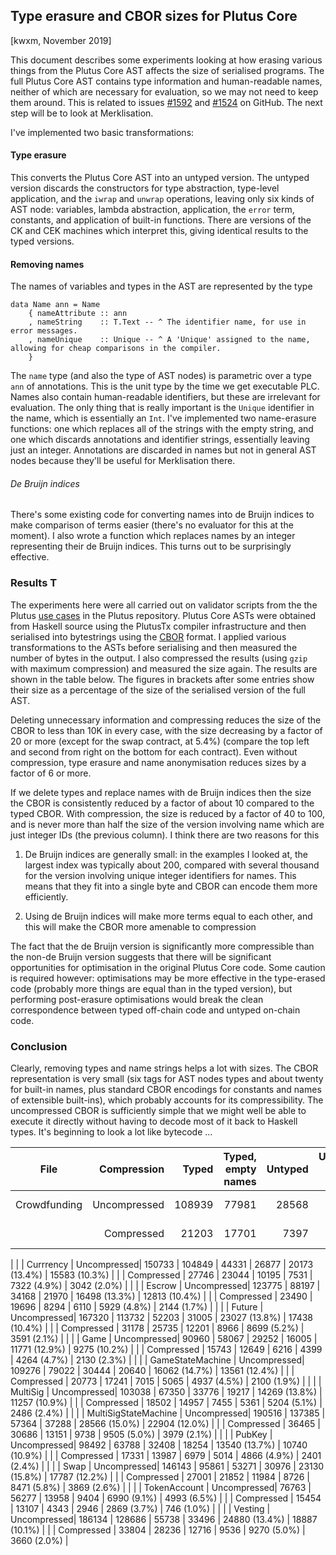 ## Type erasure and CBOR sizes for Plutus Core

[kwxm, November 2019]

This document describes some experiments looking at how erasing
various things from the Plutus Core AST affects the size of serialised
programs.  The full Plutus Core AST contains type information and
human-readable names, neither of which are necessary for evaluation,
so we may not need to keep them around.  This is related to issues
[#1592](https://github.com/input-output-hk/plutus/issues/1592) and
[#1524](https://github.com/input-output-hk/plutus/issues/1524) on
GitHub.  The next step will be to look at Merklisation.

I've implemented two basic transformations:

#### Type erasure

This converts the Plutus Core AST into an untyped version.  The
untyped version discards the constructors for type abstraction,
type-level application, and the `iwrap` and `unwrap` operations,
leaving only six kinds of AST node: variables, lambda abstraction,
application, the `error` term, constants, and application of built-in
functions.  There are versions of the CK and CEK machines which
interpret this, giving identical results to the typed versions.

#### Removing names
The names of variables and types in the AST are represented by the type

```
data Name ann = Name
    { nameAttribute :: ann
    , nameString    :: T.Text -- ^ The identifier name, for use in error messages.
    , nameUnique    :: Unique -- ^ A 'Unique' assigned to the name, allowing for cheap comparisons in the compiler.
    }
```

The `name` type (and also the type of AST nodes) is parametric over a
type `ann` of annotations.  This is the unit type by the time we get
executable PLC.  Names also contain human-readable identifiers, but
these are irrelevant for evaluation.  The only thing that is really
important is the `Unique` identifier in the name, which is essentially
an `Int`.  I've implemented two name-erasure functions: one which
replaces all of the strings with the empty string, and one which
discards annotations and identifier strings, essentially leaving just
an integer.  Annotations are discarded in names but not in general
AST nodes because they'll be useful for Merklisation there.

###### De Bruijn indices
There's some existing code for converting names into de Bruijn indices
to make comparison of terms easier (there's no evaluator for this at the moment).
I also wrote a function which replaces names by an integer representing their
de Bruijn indices.  This turns out to be surprisingly effective.

### Results T

The experiments here were all carried out on validator scripts from
the the Plutus [use cases](https://github.com/input-output-hk/plutus/tree/master/plutus-use-cases)
in the Plutus repository.  Plutus Core ASTs were obtained from Haskell
source using the PlutusTx compiler infrastructure and then serialised
into bytestrings using the
[CBOR](http://hackage.haskell.org/package/serialise) format.  I
applied various transformations to the ASTs before serialising and
then measured the number of bytes in the output.  I also compressed the
results (using `gzip` with maximum compression) and measured the size
again.  The results are shown in the table below.  The figures in
brackets after some entries show their size as a percentage of the
size of the serialised version of the full AST.

Deleting unnecessary information and compressing reduces the size of
the CBOR to less than 10K in every case, with the size decreasing by a
factor of 20 or more (except for the swap contract, at 5.4%) (compare
the top left and second from right on the bottom for each contract).  Even
without compression, type erasure and name anonymisation reduces sizes
by a factor of 6 or more.

If we delete types and replace names with de Bruijn indices then the
size the CBOR is consistently reduced by a factor of about 10
compared to the typed CBOR.  With compression, the size is reduced
by a factor of 40 to 100, and is never more than half the size of the
version involving name which are just integer IDs (the previous
column).  I think there are two reasons for this

 1. De Bruijn indices are generally small: in the examples I looked
    at, the largest index was typically about 200, compared with
    several thousand for the version involving unique integer
    identifiers for names.  This means that they fit into a single
    byte and CBOR can encode them more efficiently.

 2. Using de Bruijn indices will make more terms equal to each other, and
    this will make the CBOR more amenable to compression

The fact that the de Bruijn version is significantly more compressible
than the non-de Bruijn version suggests that there will be significant
opportunities for optimisation in the original Plutus Core code.  Some
caution is required however: optimisations may be more effective in
the type-erased code (probably more things are equal than in the typed
version), but performing post-erasure optimisations would break the
clean correspondence between typed off-chain code and untyped on-chain
code.

### Conclusion

Clearly, removing types and name strings helps a lot with sizes.  The
CBOR representation is very small (six tags for AST nodes types and
about twenty for built-in names, plus standard CBOR encodings for
constants and names of extensible built-ins), which probably accounts
for its compressibility.  The uncompressed CBOR is sufficiently simple
that we might well be able to execute it directly without having to
decode most of it back to Haskell types.  It's beginning to look a lot
like bytecode ...


| File | Compression | Typed | Typed, empty names | Untyped | Untyped, empty names | Untyped, no names | Untyped, de Bruijn |
| :---: | ---: | ---: | ---: | ---: | ---: | ---: | ---: |
| Crowdfunding |  Uncompressed| 108939 | 77981 | 28568 | 18527 | 13893 (12.8%) | 10317 (9.5%) | 
|     | Compressed | 21203 | 17701 | 7397 | 5348 | 5211 (4.8%) | 1697 (1.6%) | 
|
|
| Currrency |  Uncompressed| 150733 | 104849 | 44331 | 26877 | 20173 (13.4%) | 15583 (10.3%) | 
|     | Compressed | 27746 | 23044 | 10195 | 7531 | 7322 (4.9%) | 3042 (2.0%) | 
|
|
| Escrow |  Uncompressed| 123775 | 88197 | 34168 | 21970 | 16498 (13.3%) | 12813 (10.4%) | 
|     | Compressed | 23490 | 19696 | 8294 | 6110 | 5929 (4.8%) | 2144 (1.7%) | 
|
|
| Future |  Uncompressed| 167320 | 113732 | 52203 | 31005 | 23027 (13.8%) | 17438 (10.4%) | 
|     | Compressed | 31178 | 25735 | 12201 | 8966 | 8699 (5.2%) | 3591 (2.1%) | 
|
|
| Game |  Uncompressed| 90960 | 58067 | 29252 | 16005 | 11771 (12.9%) | 9275 (10.2%) | 
|     | Compressed | 15743 | 12649 | 6216 | 4399 | 4264 (4.7%) | 2130 (2.3%) | 
|
|
| GameStateMachine |  Uncompressed| 109276 | 79022 | 30444 | 20640 | 16062 (14.7%) | 13561 (12.4%) | 
|     | Compressed | 20773 | 17241 | 7015 | 5065 | 4937 (4.5%) | 2100 (1.9%) | 
|
|
| MultiSig |  Uncompressed| 103038 | 67350 | 33776 | 19217 | 14269 (13.8%) | 11257 (10.9%) | 
|     | Compressed | 18502 | 14957 | 7455 | 5361 | 5204 (5.1%) | 2486 (2.4%) | 
|
|
| MultiSigStateMachine |  Uncompressed| 190516 | 137385 | 57364 | 37288 | 28566 (15.0%) | 22904 (12.0%) | 
|     | Compressed | 36465 | 30686 | 13151 | 9738 | 9505 (5.0%) | 3979 (2.1%) | 
|
|
| PubKey |  Uncompressed| 98492 | 63788 | 32408 | 18254 | 13540 (13.7%) | 10740 (10.9%) | 
|     | Compressed | 17331 | 13987 | 6979 | 5014 | 4866 (4.9%) | 2401 (2.4%) | 
|
|
| Swap |  Uncompressed| 146143 | 95861 | 53271 | 30976 | 23130 (15.8%) | 17787 (12.2%) | 
|     | Compressed | 27001 | 21852 | 11984 | 8726 | 8471 (5.8%) | 3869 (2.6%) | 
|
|
| TokenAccount |  Uncompressed| 76763 | 56277 | 13958 | 9404 | 6990 (9.1%) | 4993 (6.5%) | 
|     | Compressed | 15454 | 13107 | 4343 | 2946 | 2869 (3.7%) | 746 (1.0%) | 
|
|
| Vesting |  Uncompressed| 186134 | 128686 | 55738 | 33496 | 24880 (13.4%) | 18887 (10.1%) | 
|     | Compressed | 33804 | 28236 | 12716 | 9536 | 9270 (5.0%) | 3660 (2.0%) | 
